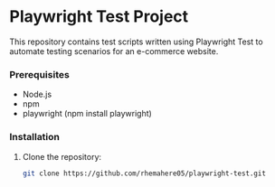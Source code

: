 # Playwright Test Project

This repository contains test scripts written using Playwright Test to automate testing scenarios for an e-commerce website.

### Prerequisites

- Node.js
- npm
- playwright (npm install playwright)

### Installation

1. Clone the repository:

   ```bash
   git clone https://github.com/rhemahere05/playwright-test.git
